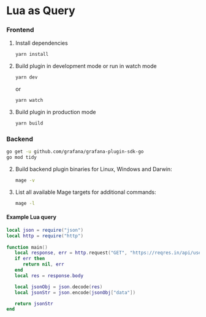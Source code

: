 # Lua as Query

### Frontend

1. Install dependencies

   ```bash
   yarn install
   ```

2. Build plugin in development mode or run in watch mode

   ```bash
   yarn dev
   ```

   or

   ```bash
   yarn watch
   ```

3. Build plugin in production mode

   ```bash
   yarn build
   ```

### Backend

   ```bash
   go get -u github.com/grafana/grafana-plugin-sdk-go
   go mod tidy
   ```

2. Build backend plugin binaries for Linux, Windows and Darwin:

   ```bash
   mage -v
   ```

3. List all available Mage targets for additional commands:

   ```bash
   mage -l
   ```


#### Example Lua query

```lua
local json = require("json")
local http = require("http")
   
function main()
   local response, err = http.request("GET", "https://reqres.in/api/users?page=2")
   if err then
      return nil, err
   end
   local res = response.body

   local jsonObj = json.decode(res)
   local jsonStr = json.encode(jsonObj["data"])

   return jsonStr
end

```